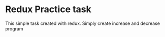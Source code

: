 # Redux Practice task

This simple task created with redux. Simply create increase and decrease program
